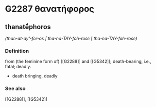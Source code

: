 # G2287 θανατήφορος

## thanatḗphoros

_(than-at-ay'-for-os | tha-na-TAY-foh-rose | tha-na-TAY-foh-rose)_

### Definition

from (the feminine form of) [[G2288]] and [[G5342]]; death-bearing, i.e., fatal; deadly.

- death bringing, deadly

### See also

[[G2288]], [[G5342]]


